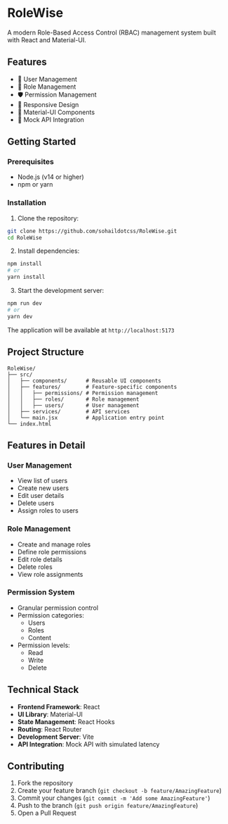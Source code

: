 # RoleWise

A modern Role-Based Access Control (RBAC) management system built with React and Material-UI.

## Features

- 👥 User Management
- 🔑 Role Management
- 🛡️ Permission Management
- 📱 Responsive Design
- 🎨 Material-UI Components
- 🔄 Mock API Integration

## Getting Started

### Prerequisites

- Node.js (v14 or higher)
- npm or yarn

### Installation

1. Clone the repository:
```bash
git clone https://github.com/sohaildotcss/RoleWise.git
cd RoleWise
```

2. Install dependencies:
```bash
npm install
# or
yarn install
```

3. Start the development server:
```bash
npm run dev
# or
yarn dev
```

The application will be available at `http://localhost:5173`

## Project Structure

```
RoleWise/
├── src/
│   ├── components/      # Reusable UI components
│   ├── features/        # Feature-specific components
│   │   ├── permissions/ # Permission management
│   │   ├── roles/       # Role management
│   │   ├── users/       # User management
│   ├── services/        # API services
│   └── main.jsx         # Application entry point
└── index.html
```

## Features in Detail

### User Management
- View list of users
- Create new users
- Edit user details
- Delete users
- Assign roles to users

### Role Management
- Create and manage roles
- Define role permissions
- Edit role details
- Delete roles
- View role assignments

### Permission System
- Granular permission control
- Permission categories:
  - Users
  - Roles
  - Content
- Permission levels:
  - Read
  - Write
  - Delete

## Technical Stack

- **Frontend Framework**: React
- **UI Library**: Material-UI
- **State Management**: React Hooks
- **Routing**: React Router
- **Development Server**: Vite
- **API Integration**: Mock API with simulated latency

## Contributing

1. Fork the repository
2. Create your feature branch (`git checkout -b feature/AmazingFeature`)
3. Commit your changes (`git commit -m 'Add some AmazingFeature'`)
4. Push to the branch (`git push origin feature/AmazingFeature`)
5. Open a Pull Request
